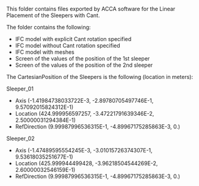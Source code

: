This folder contains files exported by ACCA software for the Linear Placement of the Sleepers with Cant.

The folder contains the following:

- IFC model with explicit Cant rotation specified
- IFC model without Cant rotation specified
- IFC model with meshes
- Screen of the values of the position of the 1st sleeper
- Screen of the values of the position of the 2nd sleeper

The CartesianPosition of the Sleepers is the following (location in meters):

Sleeper_01
- Axis	(-1.41984738033722E-3, -2.89780705497746E-1, 9.57092015824312E-1)
- Location	(424.999956597257, -3.47221791639346E-2, 2.50000031294384E-1)
- RefDirection	(9.99987996536315E-1, -4.89967175285863E-3, 0.) 

Sleeper_02
- Axis	(-1.47489595554245E-3, -3.01015726374307E-1, 9.53618035251677E-1)
- Location	(425.999944499428, -3.96218504544269E-2, 2.60000032546159E-1)
- RefDirection	(9.99987996536315E-1, -4.89967175285863E-3, 0.)

